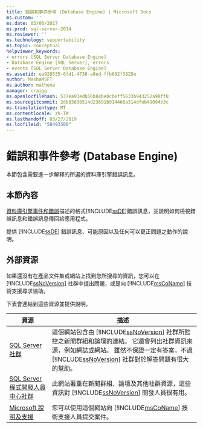```yaml
---
title: 錯誤和事件參考 (Database Engine) | Microsoft Docs
ms.custom: ''
ms.date: 03/06/2017
ms.prod: sql-server-2014
ms.reviewer: ''
ms.technology: supportability
ms.topic: conceptual
helpviewer_keywords:
- errors [SQL Server Database Engine]
- Database Engine [SQL Server], errors
- events [SQL Server Database Engine]
ms.assetid: ea928535-6fd1-4738-a8ed-ffb602f3825e
author: MashaMSFT
ms.author: mathoma
manager: craigg
ms.openlocfilehash: 537ea93edb56b84be0cbeff5633b943252a98ff8
ms.sourcegitcommit: 2db83830514d23691b914466a314dfeb49094b3c
ms.translationtype: MT
ms.contentlocale: zh-TW
ms.lasthandoff: 03/27/2019
ms.locfileid: "58493500"
---
```

# <a name="errors-and-events-reference-database-engine"></a>錯誤和事件參考 (Database Engine)

本節包含需要進一步解釋的所選的資料庫引擎錯誤訊息。
  
## <a name="in-this-section"></a>本節內容  
 [資料庫引擎事件和錯誤](database-engine-events-and-errors.md)描述的格式[!INCLUDE[ssDE](../../includes/ssde-md.md)]錯誤訊息，並說明如何檢視錯誤訊息和錯誤訊息傳回給應用程式。  
  
 提供 [!INCLUDE[ssDE](../../includes/ssde-md.md)] 錯誤訊息、可能原因以及任何可以更正問題之動作的說明。  
  
## <a name="external-resources"></a>外部資源  
 如果還沒有在產品文件集或網站上找到您所搜尋的資訊，您可以在 [!INCLUDE[ssNoVersion](../../includes/ssnoversion-md.md)] 社群中提出問題，或是向 [!INCLUDE[msCoName](../../includes/msconame-md.md)] 技術支援尋求協助。  
  
 下表會連結到這些資源並提供說明。  
  
|資源|描述|  
|--------------|-----------------|  
|[SQL Server 社群](https://go.microsoft.com/fwlink/?LinkId=42455)|這個網站包含由 [!INCLUDE[ssNoVersion](../../includes/ssnoversion-md.md)] 社群所監控之新聞群組和論壇的連結。 它還會列出社群資訊來源，例如網誌或網站。 雖然不保證一定有答案，不過 [!INCLUDE[ssNoVersion](../../includes/ssnoversion-md.md)] 社群對於解答問題有很大的幫助。|  
|[SQL Server 程式開發人員中心社群](https://go.microsoft.com/fwlink/?LinkId=42456)|此網站著重在新聞群組、論壇及其他社群資源，這些資訊對 [!INCLUDE[ssNoVersion](../../includes/ssnoversion-md.md)] 開發人員很有用。|  
|[Microsoft 說明及支援](https://go.microsoft.com/fwlink/?linkid=16419)|您可以使用這個網站向 [!INCLUDE[msCoName](../../includes/msconame-md.md)] 技術支援人員提交案件。|  
  
  

